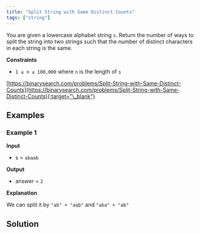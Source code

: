 ```yaml
---
title: "Split String with Same Distinct Counts"
tags: ["string"]
---
```


You are given a lowercase alphabet string `s`. Return the number of ways to split the string into two strings such that the number of distinct characters in each string is the same.

**Constraints**

- `1 ≤ n ≤ 100,000` where `n` is the length of `s`

[https://binarysearch.com/problems/Split-String-with-Same-Distinct-Counts](https://binarysearch.com/problems/Split-String-with-Same-Distinct-Counts){:target="\_blank"}

## Examples

### Example 1

**Input**

- s = `abaab`

**Output**

- answer = `2`

**Explanation**

We can split it by `"ab" + "aab"` and `"aba" + "ab"`

## Solution

<script src="https://gist.github.com/yaeba/16da7be5123724fcf6eccc25581cef5a.js?file=Split-String-with-Same-Distinct-Counts.py"></script>
